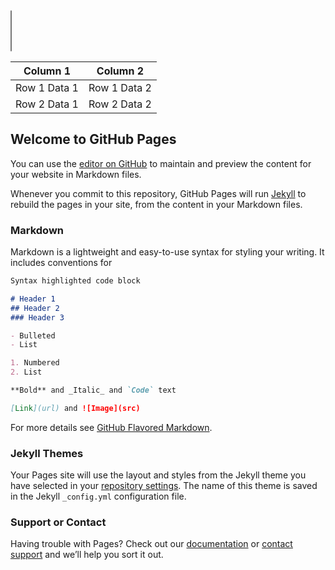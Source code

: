 <script src="https://code.jquery.com/jquery-3.1.1.min.js" integrity="sha256-hVVnYaiADRTO2PzUGmuLJr8BLUSjGIZsDYGmIJLv2b8=" crossorigin="anonymous"></script>
<link rel="stylesheet" type="text/css" href="semantic.min.css">
<script src="semantic.min.js"></script>


<select name="skills" multiple="" class="ui fluid dropdown" id="states">
</select>

<table id="table_id" class="display">
    <thead>
        <tr>
            <th>Column 1</th>
            <th>Column 2</th>
        </tr>
    </thead>
    <tbody>
        <tr>
            <td>Row 1 Data 1</td>
            <td>Row 1 Data 2</td>
        </tr>
        <tr>
            <td>Row 2 Data 1</td>
            <td>Row 2 Data 2</td>
        </tr>
    </tbody>
</table>

<script>
$(document).ready( function () {
 
    
    $('#example-getting-started2')
  .dropdown()
;
 
 fetch("https://cdn-api.co-vin.in/api/v2/admin/location/states", {

  "referrerPolicy": "strict-origin-when-cross-origin",
  "body": null,
  "method": "GET",
  "mode": "cors",
  "credentials": "omit"
}).then(response => response.json())
  .then(data => {console.log(data);
  let stateList = [{name:"Select States"}];
  data["states"].forEach((state, index) => {
  console.log(index, state);
  stateList.push({name:state["state_name"], value:state["state_id"]});
  });
  $('#states').dropdown({values:stateList, placeholder:"staatt"});
  });
  
  
    
} );    
</script>

## Welcome to GitHub Pages

You can use the [editor on GitHub](https://github.com/lihas/vaccinetracker/edit/gh-pages/index.md) to maintain and preview the content for your website in Markdown files.

Whenever you commit to this repository, GitHub Pages will run [Jekyll](https://jekyllrb.com/) to rebuild the pages in your site, from the content in your Markdown files.

### Markdown

Markdown is a lightweight and easy-to-use syntax for styling your writing. It includes conventions for

```markdown
Syntax highlighted code block

# Header 1
## Header 2
### Header 3

- Bulleted
- List

1. Numbered
2. List

**Bold** and _Italic_ and `Code` text

[Link](url) and ![Image](src)
```

For more details see [GitHub Flavored Markdown](https://guides.github.com/features/mastering-markdown/).

### Jekyll Themes

Your Pages site will use the layout and styles from the Jekyll theme you have selected in your [repository settings](https://github.com/lihas/vaccinetracker/settings/pages). The name of this theme is saved in the Jekyll `_config.yml` configuration file.

### Support or Contact

Having trouble with Pages? Check out our [documentation](https://docs.github.com/categories/github-pages-basics/) or [contact support](https://support.github.com/contact) and we’ll help you sort it out.



